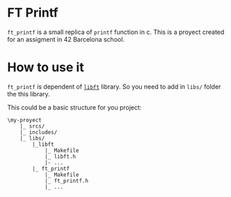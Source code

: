 # FT Printf
`ft_printf` is a small replica of `printf` function in c. This is a proyect created for an assigment in 42 Barcelona school.

# How to use it
`ft_printf` is dependent of <a target="_blank" href="https://github.com/Gugor/42_libft"> `libft`</a> library. So you need to add in `libs/` folder the this library.

This could be a basic structure for you project:

```
\my-proyect
	|_ srcs/
	|_ includes/
	|_ libs/
		|_libft
			|_ Makefile
			|_ libft.h
			|- ...
		|_ ft_printf
			|_ Makefile
			|_ ft_printf.h
			|_ ...

```
